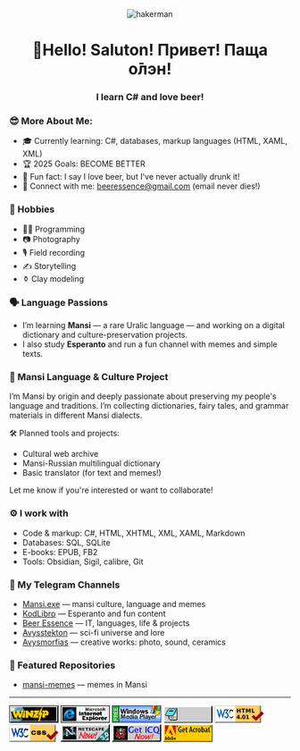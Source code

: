 <div align="center">
  <img src="images/hakerman.gif" alt="hakerman">
</div>
<h1 align="center">👋Hello! Saluton! Привет! Паща о̄лэн!</h1>

<h3 align="center">I learn C# and love beer!</h3>

### 😎 More About Me:
- 🎓 Currently learning: C#, databases, markup languages (HTML, XAML, XML)
- 🏆 2025 Goals: BECOME BETTER
- 🍻 Fun fact: I say I love beer, but I've never actually drunk it!
- 🔗 Connect with me: beeressence@gmail.com (email never dies!)

### 📅 Hobbies
- 👨‍💻 Programming
- 📷 Photography
- 🎙️ Field recording
- ✍️ Storytelling
- ⚱️ Clay modeling

### 🗣️ Language Passions

- I’m learning **Mansi** — a rare Uralic language — and working on a digital dictionary and culture-preservation projects.
- I also study **Esperanto** and run a fun channel with memes and simple texts.

### 🌲 Mansi Language & Culture Project

I’m Mansi by origin and deeply passionate about preserving my people's language and traditions.
I’m collecting dictionaries, fairy tales, and grammar materials in different Mansi dialects.

🛠️ Planned tools and projects:
- Cultural web archive
- Mansi-Russian multilingual dictionary
- Basic translator (for text and memes!)

Let me know if you're interested or want to collaborate!

### ⚙️ I work with
- Code & markup: C#, HTML, XHTML, XML, XAML, Markdown
- Databases: SQL, SQLite
- E-books: EPUB, FB2
- Tools: Obsidian, Sigil, calibre, Git


### 📢 My Telegram Channels
- [Mansi.exe](https://t.me/mansiexe) — mansi culture, language and memes
- [KodLibro](https://t.me/kodlibro) — Esperanto and fun content
- [Beer Essence](https://t.me/beeressence) — IT, languages, life & projects
- [Avysstekton](https://t.me/avysstekton) — sci-fi universe and lore
- [Avysmorfias](https://t.me/avysmorfias) — creative works: photo, sound, ceramics

### 📌 Featured Repositories
- [mansi-memes](https://github.com/avysmorfias/mansi-memes) — memes in Mansi

---

![winzip](images/winzip.gif) ![Internet explorer](images/iexplorer.gif) ![Windows meadia player](images/mediawindowsdownload.gif) ![notepad](images/notepad.gif) ![html](images/html.png) ![css](images/css.png) ![netscape](images/netscape.gif) ![ISQ](images/icq.gif) ![AcrobatReader](images/acrobatReader.gif)
